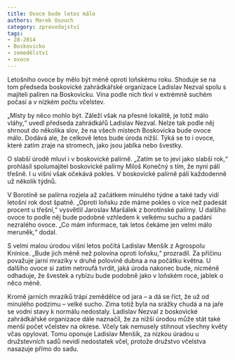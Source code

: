 ```yaml
---
title: Ovoce bude letos málo
authors: Marek Osouch
category: zpravodajství
tags: 
- 28-2014
- Boskovicko
- zemedělství
- ovoce 
---
```

Letošního ovoce by mělo být méně oproti loňskému roku. Shoduje se na tom předseda boskovické zahrádkářské organizace Ladislav Nezval spolu s majiteli palíren na Boskovicku. Vina podle nich tkví v extrémně suchém počasí a v nízkém počtu včelstev.

„Místy by něco mohlo být. Záleží však na přesné lokalitě, je totiž málo vláhy,“ uvedl předseda zahrádkářů Ladislav Nezval. Nelze tak podle něj shrnout do několika slov, že na všech místech Boskovicka bude ovoce málo. Dodává ale, že celkově letos bude úroda nižší. Týká se to i ovoce, které zatím zraje na stromech, jako jsou jablka nebo švestky. 

O slabší úrodě mluví i v boskovické palírně. „Zatím se to jeví jako slabší rok,“ prohlásil spolumajitel boskovické palírny Miloš Konečný s tím, že nyní pálí třešně. I u višní však očekává pokles. V boskovické palírně pálí každodenně už několik týdnů. 

V Borotíně se palírna rozjela až začátkem minulého týdne a také tady vidí letošní rok dost špatně. „Oproti loňsku zde máme pokles o více než padesát procent u třešní,“ vysvětlil Jaroslav Maršálek z borotínské palírny. U dalšího ovoce to podle něj bude podobné vzhledem k velkému suchu a padání nezralého ovoce. „Co mám informace, tak letos čekáme jen velmi málo meruněk,“ dodal.

S velmi malou úrodou višní letos počítá Ladislav Menšík z Agrospolu Knínice. „Bude jich méně než polovina oproti loňsku,“ prozradil. Za příčinu považuje jarní mrazíky v druhé polovině dubna a na počátku května. U dalšího ovoce si zatím netroufá tvrdit, jaká úroda nakonec bude, nicméně odhaduje, že švestek a rybízu bude podobně jako v loňském roce, jablek o něco méně.

Kromě jarních mrazíků trápí zemědělce od jara – a dá se říct, že už od minulého podzimu – velké sucho. Zima totiž byla na srážky chudá a na jaře se vodní stavy k normálu nedostaly. Ladislav Nezval z boskovické zahrádkářské organizace dále naznačil, že za nižší úrodou může stát také menší počet včelstev na okrese. Včely tak nemusely stihnout všechny květy včas opylovat. Tomu oponuje Ladislav Menšík, za nízkou úradou u družstevních sadů nevidí nedostatek včel, protože družstvo včelstva nasazuje přímo do sadu. 

